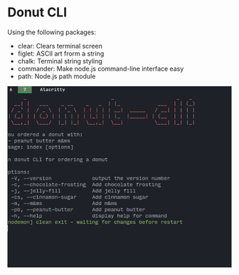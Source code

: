 # Donut CLI

Using the following packages:
- clear: Clears terminal screen
- figlet: ASCII art frorm a string
- chalk: Terminal string styling
- commander: Make node.js command-line interface easy
- path: Node.js path module

![Donut Cli](https://github.com/makyfj/DonutCli/blob/master/DonutCli.png?raw=true)
